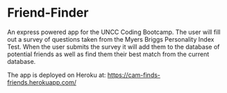 # Friend-Finder
An express powered app for the UNCC Coding Bootcamp. The user will fill out a survey of questions taken from the Myers Briggs Personality Index Test. When the user submits the survey it will add them to the database of potential friends as well as find them their best match from the current database.

The app is deployed on Heroku at: https://cam-finds-friends.herokuapp.com/
